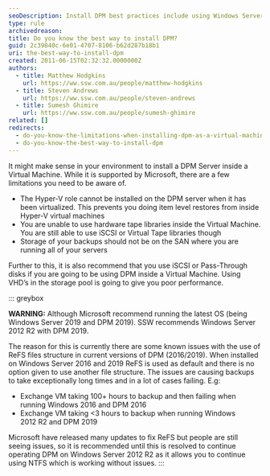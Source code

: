 ```yaml
---
seoDescription: Install DPM best practices include using Windows Server 2012 R2 to avoid ReFS file structure issues and ensure efficient backups.
type: rule
archivedreason:
title: Do you know the best way to install DPM?
guid: 2c39840c-6e01-4707-8106-b62d287b18b1
uri: the-best-way-to-install-dpm
created: 2011-06-15T02:32:32.0000000Z
authors:
  - title: Matthew Hodgkins
    url: https://ww.ssw.com.au/people/matthew-hodgkins
  - title: Steven Andrews
    url: https://ww.ssw.com.au/people/steven-andrews
  - title: Sumesh Ghimire
    url: https://ww.ssw.com.au/people/sumesh-ghimire
related: []
redirects:
  - do-you-know-the-limitations-when-installing-dpm-as-a-virtual-machine
  - do-you-know-the-best-way-to-install-dpm
---
```


It might make sense in your environment to install a DPM Server inside a Virtual Machine. While it is supported by Microsoft, there are a few limitations you need to be aware of.

<!--endintro-->

- The Hyper-V role cannot be installed on the DPM server when it has been virtualized. This prevents you doing item level restores from inside Hyper-V virtual machines
- You are unable to use hardware tape libraries inside the Virtual Machine. You are still able to use iSCSI or Virtual Tape libraries though
- Storage of your backups should not be on the SAN where you are running all of your servers

Further to this, it is also recommend that you use iSCSI or Pass-Through disks if you are going to be using DPM inside a Virtual Machine. Using VHD’s in the storage pool is going to give you poor performance.

::: greybox

**WARNING:** Although Microsoft recommend running the latest OS (being Windows Server 2019 and DPM 2019). SSW recommends Windows Server 2012 R2 with DPM 2019.

The reason for this is currently there are some known issues with the use of ReFS files structure in current versions of DPM (2016/2019). When installed on Windows Server 2016 and 2019 ReFS is used as default and there is no option given to use another file structure. The issues are causing backups to take exceptionally long times and in a lot of cases failing. E.g:

- Exchange VM taking 100+ hours to backup and then failing when running Windows 2016 and DPM 2016
- Exchange VM taking &lt;3 hours to backup when running Windows 2012 R2 and DPM 2019

Microsoft have released many updates to fix ReFS but people are still seeing issues, so it is recommended until this is resolved to continue operating DPM on Windows Server 2012 R2 as it allows you to continue using NTFS which is working without issues.
:::
